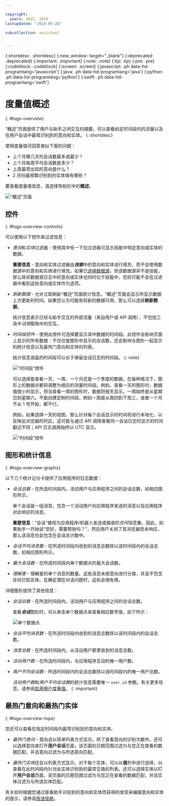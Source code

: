 ```yaml
---

copyright:
  years: 2015, 2019
lastupdated: "2019-05-28"

subcollection: assistant


---
```


{:shortdesc: .shortdesc}
{:new_window: target="_blank"}
{:deprecated: .deprecated}
{:important: .important}
{:note: .note}
{:tip: .tip}
{:pre: .pre}
{:codeblock: .codeblock}
{:screen: .screen}
{:javascript: .ph data-hd-programlang='javascript'}
{:java: .ph data-hd-programlang='java'}
{:python: .ph data-hd-programlang='python'}
{:swift: .ph data-hd-programlang='swift'}

# 度量值概述
{: #logs-overview}

“概述”页面提供了用户与助手之间交互的摘要。可以查看给定时间段内的流量以及在用户会话中最常识别到的意向和实体。
{: shortdesc}

使用度量值可回答类似下面的问题：

* 上个月哪几天的会话数最多或最少？
* 上个月每周平均会话数是多少？
* 上周最常出现的意向是什么？
* 2 月份最频繁识别到的实体值有哪些？

要查看度量值信息，请选择导航栏中的**概述**。

  ![“概述”页面](images/oview.png)

## 控件
{: #logs-overview-controls}

可以使用以下控件来过滤信息：

- *意向*和*实体*过滤器 - 使用其中任一下拉过滤器可显示技能中特定意向或实体的数据。

  **重要信息** - 意向和实体过滤器由***技能***中的意向和实体进行填充，而不会使用数据源中的意向和实体进行填充。如果已[选择数据源](/docs/services/assistant?topic=assistant-logs#logs-deploy-id)，但该数据源并不是技能，那么除非数据源日志中的意向或实体也同时位于技能中，否则可能不会在过滤器中看到这些意向或实体作为选项。

- *刷新数据* - 允许立即刷新“概述”页面统计信息。“概述”页面会显示所显示数据上次更新的时间。如果您认为可能有较新的数据可用，那么可以选择**刷新数据**。

  统计信息表示已经与助手交互的外部流量（来自用户或 API 调用），不包括工具中*试用*窗格中的交互。

- *时间段控件* - 使用此控件可选择要显示其中数据的时间段。此控件会影响页面上显示的所有数据：不仅仅是图形中显示的会话数，还会影响与图形一起显示的统计信息以及最热门意向和实体的列表。

  统计信息涵盖的时间段可以长于保留会话日志的时间段。
  {: note}

  ![“时间段”控件](images/oview-time.png)

  可以选择是查看一天、一周、一个月还是一个季度的数据。在每种情况下，图形上的数据点都将调整为相应的测量时间段。例如，查看一天的图形时，数据值按小时显示，但当查看一周的图形时，数据将按天显示。一周始终是从星期日到星期六。不能创建定制时间段，例如一周是从周四到下周三，或者一个月不从 1 号开始，都不行。

  例如，如果选择一天的视图，那么针对每个会话显示的时间将进行本地化，以反映出浏览器的时区。这可能与通过 API 调用查看同一会话日志时显示的时间戳记不同；API 日志调用始终以 UTC 显示。

    ![“时间段”控件](images/oview-time2.png)

## 图形和统计信息
{: #logs-overview-graphs}

以下几个统计记分卡提供了应用程序的日志数据：

* *会话总数* - 在所选时间段内，活动用户与应用程序之间的会话总数，如相应图形所示。

  单个会话是一组消息，包含一个活动用户向应用程序发送的消息以及应用程序对此响应的消息。

  **重要信息**：“会话”被视为应用程序/机器人发送或接收的*任何*消息集，因此，如果助手一开始说“您好，需要帮助吗？”，然后用户关闭了其浏览器而未响应，那么该消息也会包含在会话总计数中。

* *会话平均消息数* - 在所选时间段内收到的消息总数除以该时间段内的会话总数，如相应图形所示。
* *最大会话数* - 在所选时间段内单个数据点的最大会话数。
* *理解差* - 理解差的单个消息的数量。这些消息未按意向进行分类，并且不包含任何已知实体。在确定潜在对话问题时，这些会很有用。

详细图形提供了其他信息：

* *会话总数* - 在所选时间段内，活动用户与应用程序之间的会话总数。

  查看***会话***图形时，可以单击单个数据点来查看相应数字值，如下所示：

  ![单个数据点](images/oview-point.png)

* *会话平均消息数* - 在所选时间段内收到的消息总数除以该时间段内的会话总数。
* *消息总数* - 在所选时间段内，从活动用户那里收到的消息总数。
* *活动用户数* - 在所选时间段内，与应用程序互动的唯一用户数。
* *用户平均会话数* - 所选时间段内的会话总数除以该时间段内的唯一用户总数。

  *活动用户数*和*用户平均会话数*的统计信息需要唯一 `user_id` 参数。有关更多信息，请参阅[启用用户度量值](/docs/services/assistant?topic=assistant-logs-resources#logs-resources-user-id)。
  {: important}

## 最热门意向和最热门实体
{: #logs-overview-tops}

您还可以查看在指定时间段内最常识别到的意向和实体。

* *最热门意向* - 意向会以简单列表方式显示。除了查看意向的识别次数外，还可以选择意向来打开**用户会话**页面，该页面的日期范围过滤为与您正在查看的数据匹配，并且意向过滤为与所选意向匹配。

* *最热门实体*还会以列表方式显示。对于每个实体，可以从**值**列中进行选择，以查看在此时间段内针对此实体识别到的最常见值的列表。还可以选择实体以打开**用户会话**页面，该页面的日期范围过滤为与您正在查看的数据匹配，并且实体过滤为与所选实体匹配。

有关如何根据您通过查看助手识别到的意向和实体而获得的发现来编辑意向和实体的提示，请参阅[改进技能](/docs/services/assistant?topic=assistant-logs)。
